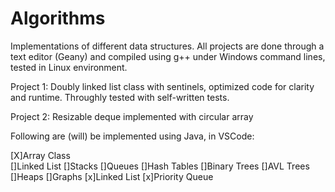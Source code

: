 # Algorithms

Implementations of different data structures.
All projects are done through a text editor (Geany) and compiled using g++ under Windows command lines, tested in Linux environment.

Project 1: Doubly linked list class with sentinels, optimized code for clarity and runtime. Throughly tested with self-written tests.

Project 2: Resizable deque implemented with circular array 

Following are (will) be implemented using Java, in VSCode: 

[X]Array Class  
[]Linked List 
[]Stacks 
[]Queues 
[]Hash Tables 
[]Binary Trees 
[]AVL Trees 
[]Heaps 
[]Graphs 
[x]Linked List
[x]Priority Queue
